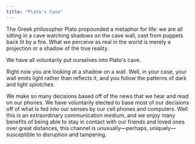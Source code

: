 ```yaml
---
title: "Plato's Cave"
---
```


The Greek philosopher Plato propounded a metaphor for life: we are all sitting in a cave watching shadows on the cave wall, cast from puppets back lit by a fire. What we perceive as real in the world is merely a projection or a shadow of the true reality.

We have all voluntarily put ourselves into Plato's cave.

Right now you are looking at a shadow on a wall. Well, in your case, your wall emits light rather than reflects it, and you follow the patterns of dark and light splotches.

We make so many decisions based off of the news that we hear and read on our phones. We have voluntarily elected to base most of our decisions off of what is fed into our senses by our cell phones and computers. Well this is an extraordinary communication medium, and we enjoy many benefits of being able to stay in contact with our friends and loved ones over great distances, this channel is unusually—perhaps, uniquely—susceptible to disruption and tampering.